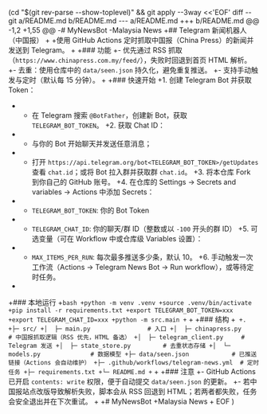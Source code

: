(cd "$(git rev-parse --show-toplevel)" && git apply --3way <<'EOF'
diff --git a/README.md b/README.md
--- a/README.md
+++ b/README.md
@@ -1,2 +1,55 @@
-# MyNewsBot
-Malaysia News
+## Telegram 新闻机器人（中国报）
+
+使用 GitHub Actions 定时抓取中国报（China Press）的新闻并发送到 Telegram。
+
+### 功能
+- 优先通过 RSS 抓取（`https://www.chinapress.com.my/feed/`），失败时回退到首页 HTML 解析。
+- 去重：使用仓库中的 `data/seen.json` 持久化，避免重复推送。
+- 支持手动触发与定时（默认每 15 分钟）。
+
+### 快速开始
+1. 创建 Telegram Bot 并获取 Token：
+   - 在 Telegram 搜索 `@BotFather`，创建新 Bot，获取 `TELEGRAM_BOT_TOKEN`。
+2. 获取 Chat ID：
+   - 与你的 Bot 开始聊天并发送任意消息；
+   - 打开 `https://api.telegram.org/bot<TELEGRAM_BOT_TOKEN>/getUpdates` 查看 `chat.id`；或将 Bot 拉入群并获取群 `chat.id`。
+3. 将本仓库 Fork 到你自己的 GitHub 账号。
+4. 在仓库的 Settings → Secrets and variables → Actions 中添加 Secrets：
+   - `TELEGRAM_BOT_TOKEN`: 你的 Bot Token
+   - `TELEGRAM_CHAT_ID`: 你的聊天/群 ID（整数或以 `-100` 开头的群 ID）
+5. 可选变量（可在 Workflow 中或仓库级 Variables 设置）：
+   - `MAX_ITEMS_PER_RUN`: 每次最多推送多少条，默认 10。
+6. 手动触发一次工作流（Actions → Telegram News Bot → Run workflow），或等待定时任务。
+
+### 本地运行
+```bash
+python -m venv .venv
+source .venv/bin/activate
+pip install -r requirements.txt
+export TELEGRAM_BOT_TOKEN=xxx
+export TELEGRAM_CHAT_ID=xxx
+python -m src.main
+```
+
+### 结构
+```
+.
+├─ src/
+│  ├─ main.py                # 入口
+│  ├─ chinapress.py          # 中国报抓取逻辑（RSS 优先，HTML 备选）
+│  ├─ telegram_client.py     # Telegram 发送
+│  ├─ state_store.py         # 去重状态存储
+│  └─ models.py              # 数据模型
+├─ data/seen.json            # 已推送链接（Actions 会自动维护）
+├─ .github/workflows/telegram-news.yml  # 定时任务
+├─ requirements.txt
+└─ README.md
+```
+
+### 注意
+- GitHub Actions 已开启 `contents: write` 权限，便于自动提交 `data/seen.json` 的更新。
+- 若中国报站点改版导致解析失败，脚本会从 RSS 回退到 HTML；若两者都失败，任务会安全退出并在下次重试。
+
+# MyNewsBot
+Malaysia News
+
EOF
)
